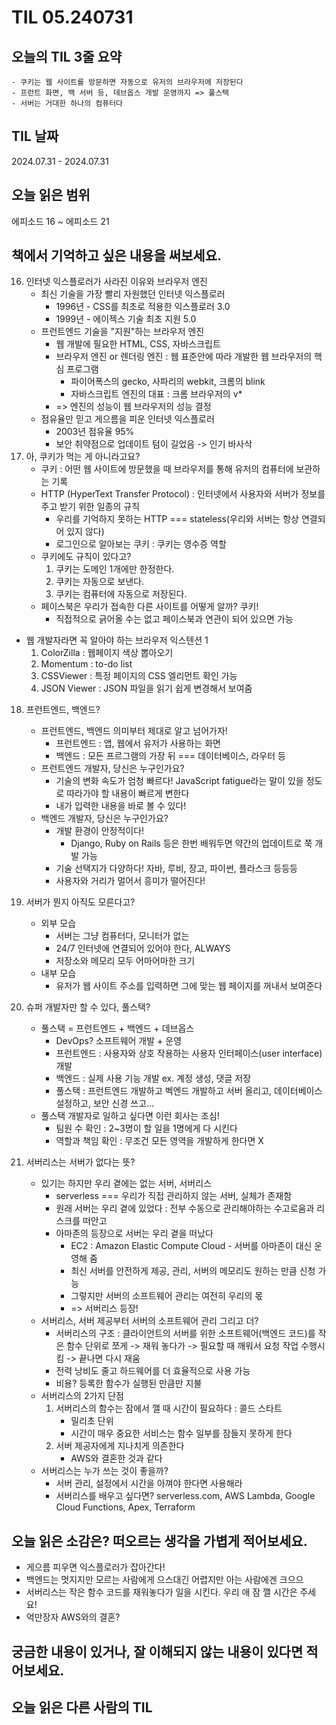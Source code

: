 # TIL 05.240731

## 오늘의 TIL 3줄 요약

    - 쿠키는 웹 사이트를 방문하면 자동으로 유저의 브라우저에 저장된다
    - 프런트 화면, 백 서버 등, 데브옵스 개발 운영까지 => 풀스택
    - 서버는 거대한 하나의 컴퓨터다

## TIL 날짜

2024.07.31 - 2024.07.31

## 오늘 읽은 범위

에피소드 16 ~ 에피소드 21

## 책에서 기억하고 싶은 내용을 써보세요.

16. 인터넷 익스플로러가 사라진 이유와 브라우저 엔진
    - 최신 기술을 가장 빨리 자원했던 인터넷 익스플로러
      - 1996년 - CSS를 최초로 적용한 익스플로러 3.0
      - 1999년 - 에이젝스 기술 최초 지원 5.0
    - 프런트엔드 기술을 "지원"하는 브라우저 엔진
      - 웹 개발에 필요한 HTML, CSS, 자바스크립트
      - 브라우저 엔진 or 렌더링 엔진 : 웹 표준안에 따라 개발한 웹 브라우저의 핵심 프로그램
        - 파이어폭스의 gecko, 사파리의 webkit, 크롬의 blink
        - 자바스크립트 엔진의 대표 : 크롬 브라우저의 v\*
      - => 엔진의 성능이 웹 브라우저의 성능 결정
    - 점유율만 믿고 게으름을 피운 인터넷 익스플로러
      - 2003년 점유율 95%
      - 보안 취약점으로 업데이트 텀이 길었음 -> 인기 바사삭
17. 아, 쿠키가 먹는 게 아니라고요?
    - 쿠키 : 어떤 웹 사이트에 방문했을 때 브라우저를 통해 유저의 컴퓨터에 보관하는 기록
    - HTTP (HyperText Transfer Protocol) : 인터넷에서 사용자와 서버가 정보를 주고 받기 위한 일종의 규칙
      - 우리를 기억하지 못하는 HTTP === stateless(우리와 서버는 항상 연결되어 있지 않다)
      - 로그인으로 알아보는 쿠키 : 쿠키는 영수증 역할
    - 쿠키에도 규칙이 있다고?
      1. 쿠키는 도메인 1개에만 한정한다.
      2. 쿠키는 자동으로 보낸다.
      3. 쿠키는 컴퓨터에 자동으로 저장된다.
    - 페이스북은 우리가 접속한 다른 사이트를 어떻게 알까? 쿠키!
      - 직접적으로 긁어올 수는 없고 페이스북과 연관이 되어 있으면 가능

- 웹 개발자라면 꼭 알아야 하는 브라우저 익스텐션 1
  1. ColorZilla : 웹페이지 색상 뽑아오기
  2. Momentum : to-do list
  3. CSSViewer : 특정 페이지의 CSS 엘리먼트 확인 가능
  4. JSON Viewer : JSON 파일을 읽기 쉽게 변경해서 보여줌

18. 프런트엔드, 백엔드?

    - 프런트엔드, 백엔드 의미부터 제대로 알고 넘어가자!
      - 프런트엔드 : 앱, 웹에서 유저가 사용하는 화면
      - 백엔드 : 모든 프르그램의 가장 뒤 === 데이터베이스, 라우터 등
    - 프런트엔드 개발자, 당신은 누구인가요?
      - 기술의 변화 속도가 엄청 빠르다! JavaScript fatigue라는 말이 있을 정도로 따라가야 할 내용이 빠르게 변한다
      - 내가 입력한 내용을 바로 볼 수 있다!
    - 백엔드 개발자, 당신은 누구인가요?
      - 개발 환경이 안정적이다!
        - Django, Ruby on Rails 등은 한번 배워두면 약간의 업데이트로 쭉 개발 가능
      - 기술 선택지가 다양하다! 자바, 루비, 장고, 파이썬, 플라스크 등등등
      - 사용자와 거리가 멀어서 흥미가 떨어진다!

19. 서버가 뭔지 아직도 모른다고?

    - 외부 모습
      - 서버는 그냥 컴퓨터다, 모니터가 없는
      - 24/7 인터넷에 연결되어 있어야 한다, ALWAYS
      - 저장소와 메모리 모두 어마어마한 크기
    - 내부 모습
      - 유저가 웹 사이트 주소를 입력하면 그에 맞는 웹 페이지를 꺼내서 보여준다

20. 슈퍼 개발자만 할 수 있다, 풀스택?

    - 풀스택 = 프런트엔드 + 백엔드 + 데브옵스
      - DevOps? 소프트웨어 개발 + 운영
      - 프런트엔드 : 사용자와 상호 작용하는 사용자 인터페이스(user interface) 개발
      - 백엔드 : 실제 사용 기능 개발 ex. 계정 생성, 댓글 저장
      - 풀스택 : 프런트엔드 개발하고 벡엔드 개발하고 서버 올리고, 데이터베이스 설정하고, 보안 신경 쓰고...
    - 풀스택 개발자로 일하고 싶다면 이런 회사는 조심!
      - 팀원 수 확인 : 2~3명이 할 일을 1명에게 다 시킨다
      - 역할과 책임 확인 : 무조건 모든 영역을 개발하게 한다면 X

21. 서버리스는 서버가 없다는 뜻?
    - 있기는 하지만 우리 곁에는 없는 서버, 서버리스
      - serverless === 우리가 직접 관리하지 않는 서버, 실체가 존재함
      - 원래 서버는 우리 곁에 있었다 : 전부 수동으로 관리해야하는 수고로움과 리스크를 떠안고
      - 아마존의 등장으로 서버는 우리 곁을 떠났다
        - EC2 : Amazon Elastic Compute Cloud - 서버를 아마존이 대신 운영해 줌
        - 최신 서버를 안전하게 제공, 관리, 서버의 메모리도 원하는 만큼 신청 가능
        - 그렇지만 서버의 소프트웨어 관리는 여전히 우리의 몫
        - => 서버리스 등장!
    - 서버리스, 서버 제공부터 서버의 소프트웨어 관리 그리고 더?
      - 서버리스의 구조 : 클라이언트의 서버를 위한 소프트웨어(백엔드 코드)를 작은 함수 단위로 쪼게 -> 재워 놓다가 -> 필요할 때 깨워서 요청 작업 수행시킴 -> 끝나면 다시 재움
      - 전력 낭비도 줄고 하드웨어를 더 효율적으로 사용 가능
      - 비용? 등록한 함수가 실행된 만큼만 지불
    - 서버리스의 2가지 단점
      1. 서버리스의 함수는 잠에서 깰 때 시간이 필요하다 : 콜드 스타트
         - 밀리초 단위
         - 시간이 매우 중요한 서비스는 함수 일부를 잠들지 못하게 한다
      2. 서버 제공자에게 지나치게 의존한다
         - AWS와 결혼한 것과 같다
    - 서버리스는 누가 쓰는 것이 좋을까?
      - 서버 관리, 설정에서 시간을 아껴야 한다면 사용해라
      - 서버리스를 배우고 싶다면? serverless.com, AWS Lambda, Google Cloud Functions, Apex, Terraform

## 오늘 읽은 소감은? 떠오르는 생각을 가볍게 적어보세요.

- 게으름 피우면 익스플로러가 잡아간다!
- 백엔드는 멋지지만 모르는 사람에게 으스대긴 어렵지만 아는 사람에겐 크으으
- 서버리스는 작은 함수 코드를 재워놓다가 일을 시킨다. 우리 애 잠 깰 시간은 주세요!
- 억만장자 AWS와의 결혼?

## 궁금한 내용이 있거나, 잘 이해되지 않는 내용이 있다면 적어보세요.

## 오늘 읽은 다른 사람의 TIL

